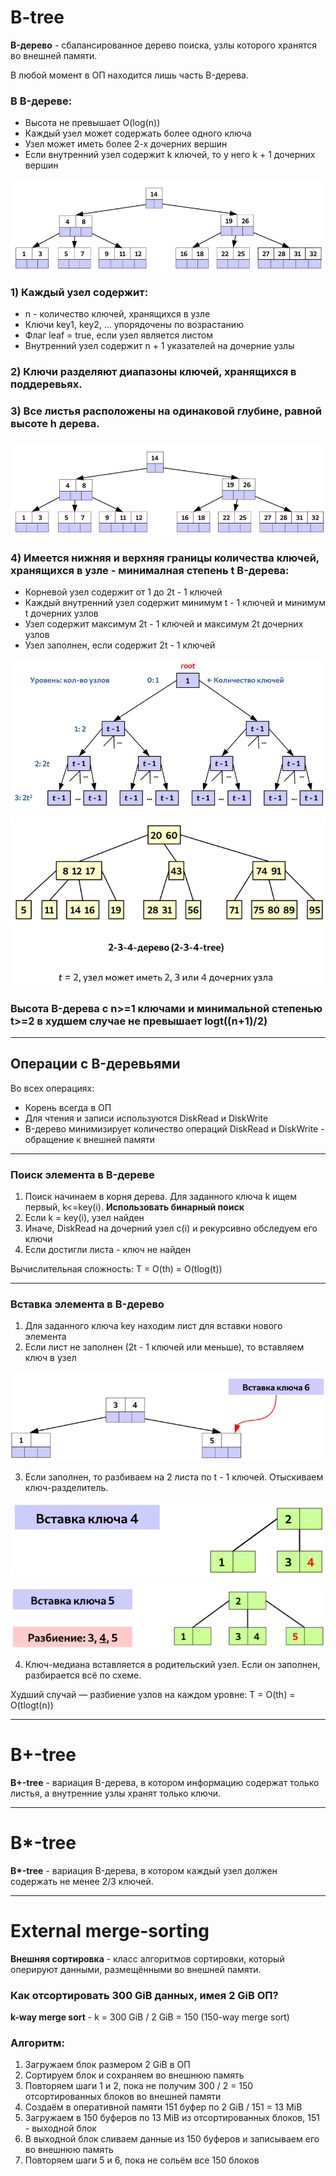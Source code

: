 <h1>B-tree</h1>

<b>B-дерево</b> - сбалансированное дерево поиска, узлы которого хранятся во внешней памяти.

В любой момент в ОП находится лишь часть B-дерева.

<h3>В B-дереве:</h3>

- Высота не превышает O(log(n))
- Каждый узел может содержать более одного ключа
- Узел может иметь более 2-х дочерних вершин
- Если внутренний узел содержит k ключей, то у него k + 1 дочерних вершин

![](2023-01-09-00-03-53.png)

<h3>1) Каждый узел содержит:</h3>

- n - количество ключей, хранящихся в узле
- Ключи key1, key2, ... упорядочены по возрастанию
- Флаг leaf = true, если узел является листом
- Внутренний узел содержит n + 1 указателей на дочерние узлы

<h3>2) Ключи разделяют диапазоны ключей, хранящихся в поддеревьях.</h3>

<h3>3) Все листья расположены на одинаковой глубине, равной высоте h дерева.<h3>

![](2023-01-09-00-10-28.png)

<h3>4) Имеется нижняя и верхняя границы количества ключей, хранящихся в узле - минималная степень t B-дерева:</h3>

- Корневой узел содержит от 1 до 2t - 1 ключей
- Каждый внутренний узел содержит минимум t - 1 ключей и минимум t дочерних узлов
- Узел содержит максимум 2t - 1 ключей и максимум 2t дочерних узлов
- Узел заполнен, если содержит 2t - 1 ключей

![](2023-01-09-00-16-04.png)

![](2023-01-09-00-16-55.png)

<h3>Высота B-дерева с n>=1 ключами и минимальной степенью t>=2 в худшем случае не превышает logt((n+1)/2)</h3>
<hr>
<h2>Операции с B-деревьями</h2>
Во всех операциях:

- Корень всегда в ОП
- Для чтения и записи используются DiskRead и DiskWrite
- B-дерево минимизирует количество операций DiskRead и DiskWrite - обращение к внешней памяти
<hr>
<h3>Поиск элемента в B-дереве</h3>

1) Поиск начинаем в корня дерева. Для заданного ключа k ищем первый, k<=key(i). <b>Использовать бинарный поиск</b>
2) Если k = key(i), узел найден
3) Иначе, DiskRead на дочерний узел c(i) и рекурсивно обследуем его ключи
4) Если достигли листа - ключ не найден

Вычислительная сложность: T = O(th) = O(tlog(t))
<hr>
<h3>Вставка элемента в B-дерево</h3>

1) Для заданного ключа key находим лист для вставки нового элемента 
2) Если лист не заполнен (2t - 1 ключей или меньше), то вставляем ключ в узел

![](2023-01-09-00-28-32.png)

3) Если заполнен, то разбиваем на 2 листа по t - 1 ключей. Отыскиваем ключ-разделитель.

![](2023-01-09-00-52-17.png)

![](2023-01-09-00-51-49.png)

4) Ключ-медиана вставляется в родительский узел. Если он заполнен, разбирается всё по схеме.

Худший случай — разбиение узлов на каждом уровне: T = O(th) = O(tlogt(n))
<hr>
<h1>B+-tree</h1>

<b>B+-tree</b> - вариация B-дерева, в котором информацию содержат только листья, а внутренние узлы хранят только ключи.
<hr>
<h1>B*-tree</h1>

<b>B*-tree</b> - вариация B-дерева, в котором каждый узел должен содержать не менее 2/3 ключей.
<hr>
<h1>External merge-sorting</h1>

<b>Внешняя сортировка</b> - класс алгоритмов сортировки, который оперируют данными, размещёнными во внешней памяти.

<h3>Как отсортировать 300 GiB данных, имея 2 GiB ОП?</h3>

<b>k-way merge sort</b> - k = 300 GiB / 2 GiB = 150 (150-way merge sort)

<h3>Алгоритм:</h3>

1) Загружаем блок размером 2 GiB в ОП
2) Сортируем блок и сохраняем во внешнюю память
3) Повторяем шаги 1 и 2, пока не получим 300 / 2 = 150 отсортированных блоков во внешней памяти
4) Создаём в оперативной памяти 151 буфер по 2 GiB / 151 = 13 MiB
5) Загружаем в 150 буферов по 13 MiB из отсортированных блоков, 151 - выходной блок
6) В выходной блок сливаем данные из 150 буферов и записываем его во внешнюю память
7) Повторяем шаги 5 и 6, пока не сольём все 150 блоков
